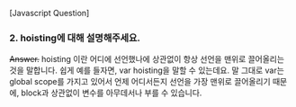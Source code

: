 [Javascript Question]

### 2. hoisting에 대해 설명해주세요.

~~Answer.~~
hoisting 이란 어디에 선언했나에 상관없이 항상 선언을 맨위로 끌어올리는 것을 말합니다. 쉽게 예를 들자면, var hoisting을 말할 수 있는데요. 말 그대로 var는 global scope를 가지고 있어서 언제 어디서든지 선언을 가장 맨위로 끌어올리기 때문에, block과 상관없이 변수를 아무데서나 부를 수 있습니다.
